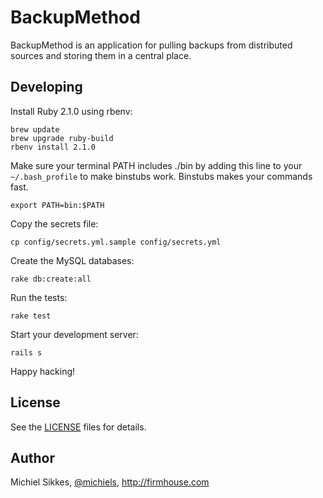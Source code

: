 # BackupMethod

BackupMethod is an application for pulling backups from distributed sources and storing them in a central place.

## Developing

Install Ruby 2.1.0 using rbenv:

```
brew update
brew upgrade ruby-build
rbenv install 2.1.0
```

Make sure your terminal PATH includes ./bin by adding this line to your `~/.bash_profile` to make binstubs work. Binstubs makes your commands fast.

```
export PATH=bin:$PATH
```

Copy the secrets file:

```
cp config/secrets.yml.sample config/secrets.yml
```

Create the MySQL databases:

```
rake db:create:all
```

Run the tests:

```
rake test
```

Start your development server:

```
rails s
```

Happy hacking!

## License

See the [LICENSE](license/) files for details.

## Author

Michiel Sikkes, [@michiels](http://twitter.com/michiels), http://firmhouse.com